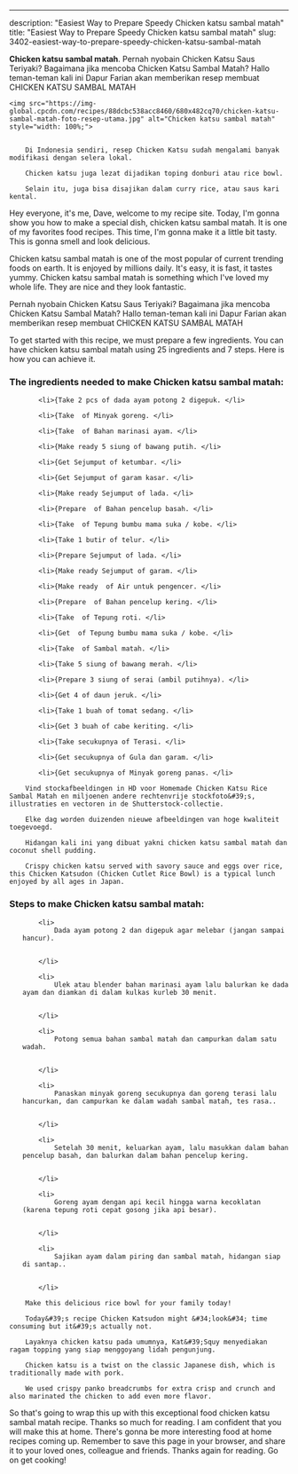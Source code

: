 ---
description: "Easiest Way to Prepare Speedy Chicken katsu sambal matah"
title: "Easiest Way to Prepare Speedy Chicken katsu sambal matah"
slug: 3402-easiest-way-to-prepare-speedy-chicken-katsu-sambal-matah

<p>
	<strong>Chicken katsu sambal matah</strong>. 
	Pernah nyobain Chicken Katsu Saus Teriyaki? Bagaimana jika mencoba Chicken Katsu Sambal Matah? Hallo teman-teman kali ini Dapur Farian akan memberikan resep membuat CHICKEN KATSU SAMBAL MATAH
</p>
<p>
	
	<img src="https://img-global.cpcdn.com/recipes/88dcbc538acc8460/680x482cq70/chicken-katsu-sambal-matah-foto-resep-utama.jpg" alt="Chicken katsu sambal matah" style="width: 100%;">
	
	
		Di Indonesia sendiri, resep Chicken Katsu sudah mengalami banyak modifikasi dengan selera lokal.
	
		Chicken katsu juga lezat dijadikan toping donburi atau rice bowl.
	
		Selain itu, juga bisa disajikan dalam curry rice, atau saus kari kental.
	
</p>
<p>
	Hey everyone, it's me, Dave, welcome to my recipe site. Today, I'm gonna show you how to make a special dish, chicken katsu sambal matah. It is one of my favorites food recipes. This time, I'm gonna make it a little bit tasty. This is gonna smell and look delicious.
</p>
	
<p>
	Chicken katsu sambal matah is one of the most popular of current trending foods on earth. It is enjoyed by millions daily. It's easy, it is fast, it tastes yummy. Chicken katsu sambal matah is something which I've loved my whole life. They are nice and they look fantastic.
</p>
<p>
	Pernah nyobain Chicken Katsu Saus Teriyaki? Bagaimana jika mencoba Chicken Katsu Sambal Matah? Hallo teman-teman kali ini Dapur Farian akan memberikan resep membuat CHICKEN KATSU SAMBAL MATAH
</p>

<p>
To get started with this recipe, we must prepare a few ingredients. You can have chicken katsu sambal matah using 25 ingredients and 7 steps. Here is how you can achieve it.
</p>

<h3>The ingredients needed to make Chicken katsu sambal matah:</h3>

<ol>
	
		<li>{Take 2 pcs of dada ayam potong 2 digepuk. </li>
	
		<li>{Take  of Minyak goreng. </li>
	
		<li>{Take  of Bahan marinasi ayam. </li>
	
		<li>{Make ready 5 siung of bawang putih. </li>
	
		<li>{Get Sejumput of ketumbar. </li>
	
		<li>{Get Sejumput of garam kasar. </li>
	
		<li>{Make ready Sejumput of lada. </li>
	
		<li>{Prepare  of Bahan pencelup basah. </li>
	
		<li>{Take  of Tepung bumbu mama suka / kobe. </li>
	
		<li>{Take 1 butir of telur. </li>
	
		<li>{Prepare Sejumput of lada. </li>
	
		<li>{Make ready Sejumput of garam. </li>
	
		<li>{Make ready  of Air untuk pengencer. </li>
	
		<li>{Prepare  of Bahan pencelup kering. </li>
	
		<li>{Take  of Tepung roti. </li>
	
		<li>{Get  of Tepung bumbu mama suka / kobe. </li>
	
		<li>{Take  of Sambal matah. </li>
	
		<li>{Take 5 siung of bawang merah. </li>
	
		<li>{Prepare 3 siung of serai (ambil putihnya). </li>
	
		<li>{Get 4 of daun jeruk. </li>
	
		<li>{Take 1 buah of tomat sedang. </li>
	
		<li>{Get 3 buah of cabe keriting. </li>
	
		<li>{Take secukupnya of Terasi. </li>
	
		<li>{Get secukupnya of Gula dan garam. </li>
	
		<li>{Get secukupnya of Minyak goreng panas. </li>
	
</ol>
<p>
	
		Vind stockafbeeldingen in HD voor Homemade Chicken Katsu Rice Sambal Matah en miljoenen andere rechtenvrije stockfoto&#39;s, illustraties en vectoren in de Shutterstock-collectie.
	
		Elke dag worden duizenden nieuwe afbeeldingen van hoge kwaliteit toegevoegd.
	
		Hidangan kali ini yang dibuat yakni chicken katsu sambal matah dan coconut shell pudding.
	
		Crispy chicken katsu served with savory sauce and eggs over rice, this Chicken Katsudon (Chicken Cutlet Rice Bowl) is a typical lunch enjoyed by all ages in Japan.
	
</p>

<h3>Steps to make Chicken katsu sambal matah:</h3>

<ol>
	
		<li>
			Dada ayam potong 2 dan digepuk agar melebar (jangan sampai hancur).
			
			
		</li>
	
		<li>
			Ulek atau blender bahan marinasi ayam lalu balurkan ke dada ayam dan diamkan di dalam kulkas kurleb 30 menit.
			
			
		</li>
	
		<li>
			Potong semua bahan sambal matah dan campurkan dalam satu wadah.
			
			
		</li>
	
		<li>
			Panaskan minyak goreng secukupnya dan goreng terasi lalu hancurkan, dan campurkan ke dalam wadah sambal matah, tes rasa..
			
			
		</li>
	
		<li>
			Setelah 30 menit, keluarkan ayam, lalu masukkan dalam bahan pencelup basah, dan balurkan dalam bahan pencelup kering.
			
			
		</li>
	
		<li>
			Goreng ayam dengan api kecil hingga warna kecoklatan (karena tepung roti cepat gosong jika api besar).
			
			
		</li>
	
		<li>
			Sajikan ayam dalam piring dan sambal matah, hidangan siap di santap..
			
			
		</li>
	
</ol>

<p>
	
		Make this delicious rice bowl for your family today!
	
		Today&#39;s recipe Chicken Katsudon might &#34;look&#34; time consuming but it&#39;s actually not.
	
		Layaknya chicken katsu pada umumnya, Kat&#39;Squy menyediakan ragam topping yang siap menggoyang lidah pengunjung.
	
		Chicken katsu is a twist on the classic Japanese dish, which is traditionally made with pork.
	
		We used crispy panko breadcrumbs for extra crisp and crunch and also marinated the chicken to add even more flavor.
	
</p>

<p>
	So that's going to wrap this up with this exceptional food chicken katsu sambal matah recipe. Thanks so much for reading. I am confident that you will make this at home. There's gonna be more interesting food at home recipes coming up. Remember to save this page in your browser, and share it to your loved ones, colleague and friends. Thanks again for reading. Go on get cooking!
</p>
